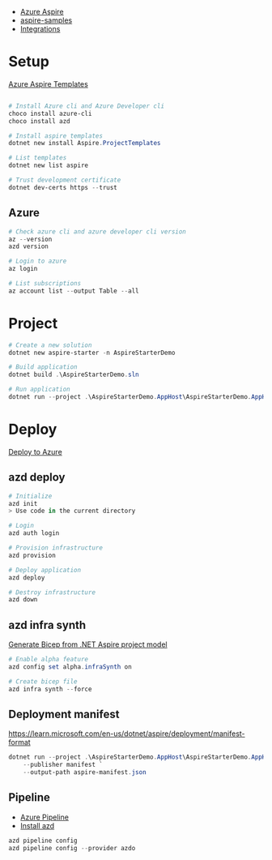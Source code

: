- [Azure Aspire](https://learn.microsoft.com/en-us/dotnet/aspire/get-started/aspire-overview)
- [aspire-samples](https://github.com/dotnet/aspire-samples/tree/main/samples/AspireWithJavaScript)
- [Integrations](https://learn.microsoft.com/en-us/dotnet/aspire/fundamentals/integrations-overview)

# Setup

[Azure Aspire Templates](https://learn.microsoft.com/en-us/dotnet/aspire/fundamentals/aspire-sdk-templates)

```powershell

# Install Azure cli and Azure Developer cli
choco install azure-cli
choco install azd

# Install aspire templates
dotnet new install Aspire.ProjectTemplates

# List templates
dotnet new list aspire
```

```powershell
# Trust development certificate
dotnet dev-certs https --trust
```

## Azure

```powershell
# Check azure cli and azure developer cli version
az --version
azd version

# Login to azure
az login

# List subscriptions
az account list --output Table --all
```

# Project

```powershell
# Create a new solution
dotnet new aspire-starter -n AspireStarterDemo

# Build application
dotnet build .\AspireStarterDemo.sln

# Run application
dotnet run --project .\AspireStarterDemo.AppHost\AspireStarterDemo.AppHost.csproj
```

# Deploy

[Deploy to Azure](https://learn.microsoft.com/en-us/dotnet/aspire/deployment/azure/aca-deployment)

## azd deploy

```powershell
# Initialize
azd init
> Use code in the current directory

# Login
azd auth login

# Provision infrastructure
azd provision

# Deploy application
azd deploy

# Destroy infrastructure
azd down
```

## azd infra synth

[Generate Bicep from .NET Aspire project model](https://learn.microsoft.com/en-us/dotnet/aspire/deployment/azure/aca-deployment-azd-in-depth?branch=main&tabs=windows#generate-bicep-from-net-aspire-app-model)

```powershell
# Enable alpha feature
azd config set alpha.infraSynth on

# Create bicep file
azd infra synth --force
```

## Deployment manifest

https://learn.microsoft.com/en-us/dotnet/aspire/deployment/manifest-format

```powershell
dotnet run --project .\AspireStarterDemo.AppHost\AspireStarterDemo.AppHost.csproj `
    --publisher manifest `
    --output-path aspire-manifest.json
```

## Pipeline

- [Azure Pipeline](https://github.com/Azure-Samples/azd-starter-bicep/blob/main/.azdo/pipelines/azure-dev.yml)
- [Install azd](https://marketplace.visualstudio.com/items?itemName=ms-azuretools.azd)

```powershell
azd pipeline config
azd pipeline config --provider azdo
```
